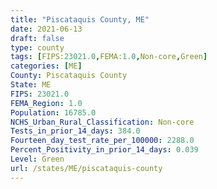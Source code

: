 ```yaml
---
title: "Piscataquis County, ME"
date: 2021-06-13
draft: false
type: county
tags: [FIPS:23021.0,FEMA:1.0,Non-core,Green]
categories: [ME]
County: Piscataquis County
State: ME
FIPS: 23021.0
FEMA_Region: 1.0
Population: 16785.0
NCHS_Urban_Rural_Classification: Non-core
Tests_in_prior_14_days: 384.0
Fourteen_day_test_rate_per_100000: 2288.0
Percent_Positivity_in_prior_14_days: 0.039
Level: Green
url: /states/ME/piscataquis-county
---
```



